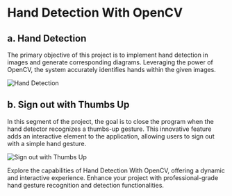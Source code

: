 # Hand Detection With OpenCV

## a. Hand Detection

The primary objective of this project is to implement hand detection in images and generate corresponding diagrams. Leveraging the power of OpenCV, the system accurately identifies hands within the given images.

![Hand Detection](https://github.com/olcaykoyuturk/hand_detection/blob/main/a.Hand%20detection/image.png)

## b. Sign out with Thumbs Up

In this segment of the project, the goal is to close the program when the hand detector recognizes a thumbs-up gesture. This innovative feature adds an interactive element to the application, allowing users to sign out with a simple hand gesture.

![Sign out with Thumbs Up](https://github.com/olcaykoyuturk/hand_detection/blob/main/b.Sign%20out%20with%20thumbs%20up/image.png)

Explore the capabilities of Hand Detection With OpenCV, offering a dynamic and interactive experience. Enhance your project with professional-grade hand gesture recognition and detection functionalities.
